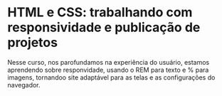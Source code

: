 # **HTML e CSS: trabalhando com responsividade e publicação de projetos**

Nesse curso, nos parofundamos na experiência do usuário, estamos aprendendo sobre responvidade, usando o REM para texto e % para imagens, tornandoo site adaptável para as telas e as configurações do navegador.
